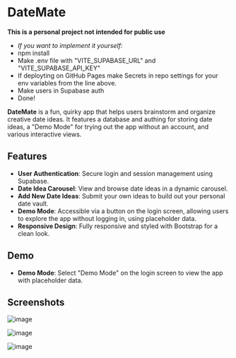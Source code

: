 
# DateMate
**This is a personal project not intended for public use**
- *If you want to implement it yourself:*
- npm install
- Make .env file with "VITE_SUPABASE_URL" and "VITE_SUPABASE_API_KEY"
- If deployting on GitHub Pages make Secrets in repo settings for your env variables from the line above.
- Make users in Supabase auth
- Done!


**DateMate** is a fun, quirky app that helps users brainstorm and organize creative date ideas. It features a database and authing for storing date ideas, a "Demo Mode" for trying out the app without an account, and various interactive views.

## Features

-   **User Authentication**: Secure login and session management using Supabase.
-   **Date Idea Carousel**: View and browse date ideas in a dynamic carousel.
-   **Add New Date Ideas**: Submit your own ideas to build out your personal date vault.
-   **Demo Mode**: Accessible via a button on the login screen, allowing users to explore the app without logging in, using placeholder data.
-   **Responsive Design**: Fully responsive and styled with Bootstrap for a clean look.

## Demo
-   **Demo Mode**: Select "Demo Mode" on the login screen to view the app with placeholder data.

## Screenshots
![image](https://github.com/user-attachments/assets/062f835a-5931-4a3d-8545-f4a03caf22aa)

![image](https://github.com/user-attachments/assets/642f4aaa-8d13-4141-953f-9c5eb18736d2)

![image](https://github.com/user-attachments/assets/160ddcd5-d894-48db-927a-27f5ae1924e9)
